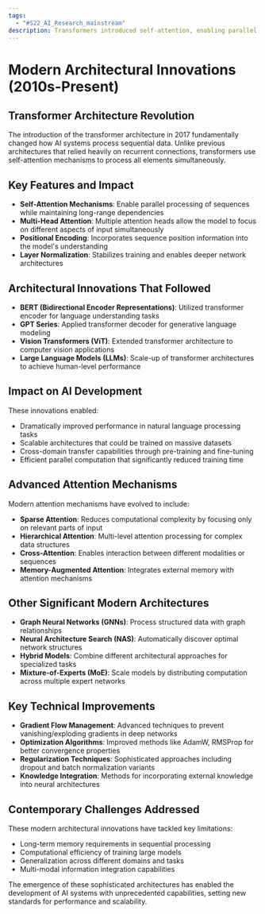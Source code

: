```yaml
---
tags:
  - "#S22_AI_Research_mainstream"
description: Transformers introduced self‑attention, enabling parallel sequence processing; subsequent models like BERT, GPT, ViT and LLMs scaled performance. Innovations include sparse, hierarchical, cross‑attention, GNNs, NAS, MoE, and improved training techniques, addressing memory, efficiency, generalization, and multimodal integration.
---
```

# Modern Architectural Innovations (2010s-Present)

## Transformer Architecture Revolution
The introduction of the transformer architecture in 2017 fundamentally changed how AI systems process sequential data. Unlike previous architectures that relied heavily on recurrent connections, transformers use self-attention mechanisms to process all elements simultaneously.

## Key Features and Impact
- **Self-Attention Mechanisms**: Enable parallel processing of sequences while maintaining long-range dependencies  
- **Multi-Head Attention**: Multiple attention heads allow the model to focus on different aspects of input simultaneously
- **Positional Encoding**: Incorporates sequence position information into the model's understanding
- **Layer Normalization**: Stabilizes training and enables deeper network architectures

## Architectural Innovations That Followed
- **BERT (Bidirectional Encoder Representations)**: Utilized transformer encoder for language understanding tasks  
- **GPT Series**: Applied transformer decoder for generative language modeling
- **Vision Transformers (ViT)**: Extended transformer architecture to computer vision applications
- **Large Language Models (LLMs)**: Scale-up of transformer architectures to achieve human-level performance

## Impact on AI Development
These innovations enabled:
- Dramatically improved performance in natural language processing tasks  
- Scalable architectures that could be trained on massive datasets
- Cross-domain transfer capabilities through pre-training and fine-tuning
- Efficient parallel computation that significantly reduced training time

## Advanced Attention Mechanisms
Modern attention mechanisms have evolved to include:
- **Sparse Attention**: Reduces computational complexity by focusing only on relevant parts of input
- **Hierarchical Attention**: Multi-level attention processing for complex data structures  
- **Cross-Attention**: Enables interaction between different modalities or sequences
- **Memory-Augmented Attention**: Integrates external memory with attention mechanisms

## Other Significant Modern Architectures
- **Graph Neural Networks (GNNs)**: Process structured data with graph relationships
- **Neural Architecture Search (NAS)**: Automatically discover optimal network structures  
- **Hybrid Models**: Combine different architectural approaches for specialized tasks
- **Mixture-of-Experts (MoE)**: Scale models by distributing computation across multiple expert networks

## Key Technical Improvements
- **Gradient Flow Management**: Advanced techniques to prevent vanishing/exploding gradients in deep networks
- **Optimization Algorithms**: Improved methods like AdamW, RMSProp for better convergence properties  
- **Regularization Techniques**: Sophisticated approaches including dropout and batch normalization variants
- **Knowledge Integration**: Methods for incorporating external knowledge into neural architectures

## Contemporary Challenges Addressed
These modern architectural innovations have tackled key limitations:
- Long-term memory requirements in sequential processing
- Computational efficiency of training large models
- Generalization across different domains and tasks  
- Multi-modal information integration capabilities

The emergence of these sophisticated architectures has enabled the development of AI systems with unprecedented capabilities, setting new standards for performance and scalability.